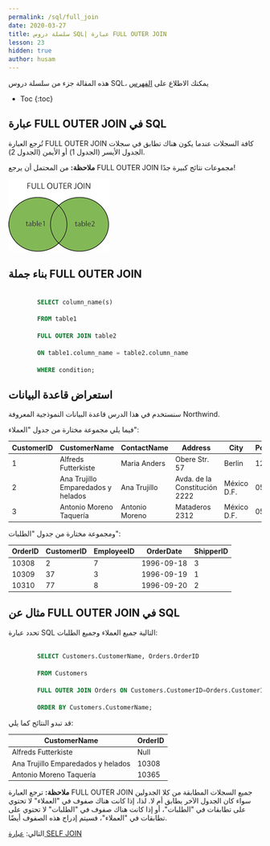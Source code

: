 ```yaml
---
permalink: /sql/full_join
date: 2020-03-27
title: سلسلة دروس SQL| عبارة FULL OUTER JOIN
lesson: 23
hidden: true
author: husam
---
```


هذه المقالة جزء من سلسلة دروس SQL، يمكنك الاطلاع على [الفهرس](intro)

* Toc
{:toc}

## عبارة FULL OUTER JOIN في SQL

تُرجع العبارة FULL OUTER JOIN كافة السجلات عندما يكون هناك تطابق في سجلات الجدول الأيسر (الجدول 1) أو الأيمن (الجدول 2).

**ملاحظة:** من المحتمل أن يرجع FULL OUTER JOIN مجموعات نتائج كبيرة جدًا!

![عبارة full join sql"](/assets/sql_full-join.gif)

## بناء جملة FULL OUTER JOIN

```sql

        SELECT column_name(s)

        FROM table1

        FULL OUTER JOIN table2

        ON table1.column_name = table2.column_name

        WHERE condition; 

```


## استعراض قاعدة البيانات

سنستخدم في هذا الدرس قاعدة البيانات النموذجية المعروفة Northwind.

فيما يلي مجموعة مختارة من جدول "العملاء":

| CustomerID |	CustomerName |	ContactName |	Address |	City |	PostalCode |	Country |
|---------- | ------------- | ------------ | ---------- | ------ | ---------- | ---------- |
| 1 | Alfreds Futterkiste |	Maria Anders |	Obere Str. 57 | 	Berlin 	| 12209 	| Germany
| 2 |	Ana Trujillo Emparedados y helados | 	Ana Trujillo |	Avda. de la Constitución 2222 |	México D.F. |	05021 |	Mexico |
| 3 |	Antonio Moreno Taquería 	| Antonio Moreno |	Mataderos 2312 |	México D.F. |	05023 |	Mexico |

ومجموعة مختارة من جدول "الطلبات":

| OrderID |	CustomerID | 	EmployeeID |	OrderDate |	ShipperID |
|---------- | --------- | ----------- | ------------- | -------- |
| 10308 |	2 |	7 |	1996-09-18 |	3 |
| 10309 |	37 	| 3 |	1996-09-19 |	1 |
| 10310 |	77 |	8 |	1996-09-20 |	2 |

## مثال عن FULL OUTER JOIN في SQL

تحدد عبارة SQL التالية جميع العملاء وجميع الطلبات:


```sql

        SELECT Customers.CustomerName, Orders.OrderID

        FROM Customers

        FULL OUTER JOIN Orders ON Customers.CustomerID=Orders.CustomerID

        ORDER BY Customers.CustomerName;

```

قد تبدو النتائج كما يلي:

| CustomerName |	OrderID |
| ------------- | --------- |
| Alfreds Futterkiste |	Null |
| Ana Trujillo Emparedados y helados |	10308 |
| Antonio Moreno Taquería 	| 10365 |

**ملاحظة:** ترجع العبارة FULL OUTER JOIN جميع السجلات المطابقة من كلا الجدولين سواء كان الجدول الآخر يطابق أم لا. لذا، إذا كانت هناك صفوف في "العملاء" لا تحتوي على تطابقات في "الطلبات"، أو إذا كانت هناك صفوف في "الطلبات" لا تحتوي على تطابقات في "العملاء"، فسيتم إدراج هذه الصفوف أيضًا.

التالي: [عبارة SELF JOIN ](self_join)

